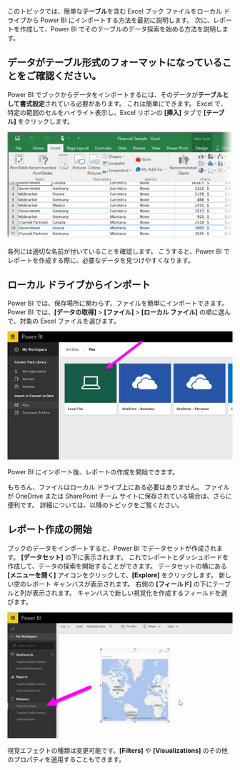 このトピックでは、簡単な**テーブル**を含む Excel ブック ファイルをローカル ドライブから Power BI にインポートする方法を最初に説明します。 次に、レポートを作成して、Power BI でそのテーブルのデータ探索を始める方法を説明します。

## <a name="make-sure-your-data-is-formatted-as-a-table"></a>データがテーブル形式のフォーマットになっていることをご確認ください。
Power BI でブックからデータをインポートするには、そのデータが**テーブルとして書式設定**されている必要があります。 これは簡単にできます。 Excel で、特定の範囲のセルをハイライト表示し、Excel リボンの **[挿入]** タブで **[テーブル]** をクリックします。

![](media/5-2-upload-excel/5-2_1.png)

各列には適切な名前が付いていることを確認します。 こうすると、Power BI でレポートを作成する際に、必要なデータを見つけやすくなります。

## <a name="import-from-a-local-drive"></a>ローカル ドライブからインポート
Power BI では、保存場所に関わらず、ファイルを簡単にインポートできます。 Power BI では、**[データの取得]** > **[ファイル]** > **[ローカル ファイル]** の順に選んで、対象の Excel ファイルを選びます。

![](media/5-2-upload-excel/5-2_2.png)

Power BI にインポート後、レポートの作成を開始できます。

もちろん、ファイルはローカル ドライブ上にある必要はありません。 ファイルが OneDrive または SharePoint チーム サイトに保存されている場合は、さらに便利です。 詳細については、以降のトピックをご覧ください。

## <a name="start-creating-reports"></a>レポート作成の開始
ブックのデータをインポートすると、Power BI でデータセットが作成されます。 **[データセット]** の下に表示されます。 これでレポートとダッシュボードを作成して、データの探索を開始することができます。 データセットの横にある **[メニューを開く]** アイコンをクリックして、**[Explore]** をクリックします。 新しい空のレポート キャンバスが表示されます。 右側の **[フィールド]** の下にテーブルと列が表示されます。 キャンバスで新しい視覚化を作成するフィールドを選びます。

![](media/5-2-upload-excel/5-2_3.png)

視覚エフェクトの種類は変更可能です。**[Filters]** や **[Visualizations]** のその他のプロパティを適用することもできます。

